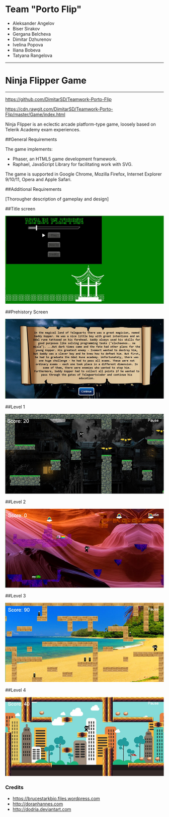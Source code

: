 # Team "Porto Flip"

- Aleksander Angelov
- Biser Sirakov
- Gergana Belcheva
- Dimitar Dzhurenov
- Ivelina Popova
- Iliana Bobeva
- Tatyana Rangelova


*****************************************

# Ninja Flipper Game

*****************************************

https://github.com/DimitarSD/Teamwork-Porto-Flip

https://cdn.rawgit.com/DimitarSD/Teamwork-Porto-Flip/master/Game/index.html

Ninja Flipper is an eclectic arcade platform-type game, loosely based on Telerik Academy exam experiences. 

##General Requirements

The game implements:

  - Phaser, an HTML5 game development framework.
  - Raphael, JavaScript Library for facilitating work with SVG.

The game is supported in Google Chrome, Mozilla Firefox, Internet Explorer 9/10/11, Opera and Apple Safari.

##Additional Requirements

[Thorougher description of gameplay and design]

##Title screen

![Title Screen](https://github.com/DimitarSD/Teamwork-Porto-Flip/blob/master/readme-images/title-screen.jpg)

##Prehistory Screen

![Prehistory screen](https://github.com/DimitarSD/Teamwork-Porto-Flip/blob/master/readme-images/prehistory-screen.jpg)

##Level 1

![Level 1](https://github.com/DimitarSD/Teamwork-Porto-Flip/blob/master/readme-images/level1.jpg)

##Level 2

![Level 2](https://github.com/DimitarSD/Teamwork-Porto-Flip/blob/master/readme-images/level2.jpg)

##Level 3

![Level 3](https://github.com/DimitarSD/Teamwork-Porto-Flip/blob/master/readme-images/level3.jpg)

##Level 4

![Level 4](https://github.com/DimitarSD/Teamwork-Porto-Flip/blob/master/readme-images/level4.jpg)


### Credits

* https://brucestarkbio.files.wordpress.com
* http://doranhannes.com
* http://dodria.deviantart.com
